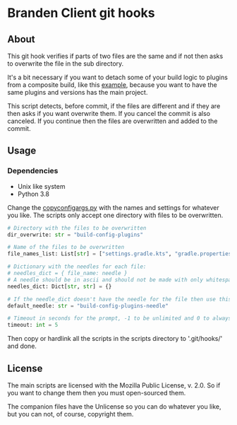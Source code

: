 # Branden Client git hooks

## About

This git hook verifies if parts of two files are the same and if not then asks to overwrite the file
in the sub directory.

It's a bit necessary if you want to detach some of your build logic to plugins from a composite build,
like this [example](https://github.com/cortinico/kotlin-gradle-plugin-template), because you want to have the same
plugins and versions has the main project.

This script detects, before commit, if the files are different and if they are then asks if you want overwrite them.
If you cancel the commit is also canceled. If you continue then the files are overwritten and added to the commit.

## Usage

### Dependencies

 - Unix like system
 - Python 3.8


Change the [copyconfigargs.py](scripts/copyconfigargs.py) with the names and settings for whatever you like.
The scripts only accept one directory with files to be overwritten.

```python
# Directory with the files to be overwritten
dir_overwrite: str = "build-config-plugins"

# Name of the files to be overwritten
file_names_list: List[str] = ["settings.gradle.kts", "gradle.properties"]

# Dictionary with the needles for each file:
# needles_dict = { file_name: needle }
# A needle should be in ascii and should not be made with only whitespaces
needles_dict: Dict[str, str] = {}

# If the needle_dict doesn't have the needle for the file then use this one:
default_needle: str = "build-config-plugins-needle"

# Timeout in seconds for the prompt, -1 to be unlimited and 0 to always cancel
timeout: int = 5
```

Then copy or hardlink all the scripts in the scripts directory to '.git/hooks/' and done.

## License

The main scripts are licensed with the Mozilla Public License, v. 2.0.
So if you want to change them then you must open-sourced them.

The companion files have the Unlicense so you can do whatever you like, but you can not, of course, copyright them.
